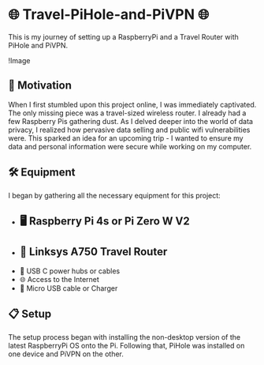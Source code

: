 # 🌐 Travel-PiHole-and-PiVPN 🌐

This is my journey of setting up a RaspberryPi and a Travel Router with PiHole and PiVPN.

!Image

## 🚀 Motivation

When I first stumbled upon this project online, I was immediately captivated. The only missing piece was a travel-sized wireless router. I already had a few Raspberry Pis gathering dust. As I delved deeper into the world of data privacy, I realized how pervasive data selling and public wifi vulnerabilities were. This sparked an idea for an upcoming trip - I wanted to ensure my data and personal information were secure while working on my computer.

## 🛠️ Equipment

I began by gathering all the necessary equipment for this project:

- 🖥️ Raspberry Pi 4s or Pi Zero W V2
  -
- 📶 Linksys A750 Travel Router
  -
- 🔌 USB C power hubs or cables
- 🌐 Access to the Internet
- 📱 Micro USB cable or Charger

## 📋 Setup

The setup process began with installing the non-desktop version of the latest RaspberryPi OS onto the Pi. Following that, PiHole was installed on one device and PiVPN on the other.
